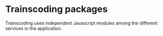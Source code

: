# Trainscoding packages

Trainscoding uses independent Javascript modules among the different services in the application.
